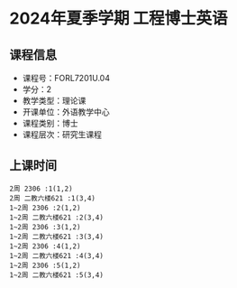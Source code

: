 # 2024年夏季学期 工程博士英语 






## 课程信息

- 课程号：FORL7201U.04
- 学分：2
- 教学类型：理论课
- 开课单位：外语教学中心
- 课程类别：博士
- 课程层次：研究生课程

## 上课时间

```
2周 2306 :1(1,2)
2周 二教六楼621 :1(3,4)
1~2周 2306 :2(1,2)
1~2周 二教六楼621 :2(3,4)
1~2周 2306 :3(1,2)
1~2周 二教六楼621 :3(3,4)
1~2周 2306 :4(1,2)
1~2周 二教六楼621 :4(3,4)
1~2周 2306 :5(1,2)
1~2周 二教六楼621 :5(3,4)
```

